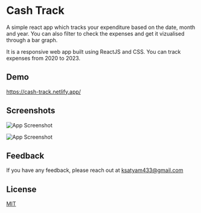 
# Cash Track

A simple react app which tracks your expenditure based on the date, month and year. You can also filter to check the expenses and get it vizualised through a bar graph.

It is a responsive web app built using ReactJS and CSS. You can track expenses from 2020 to 2023.

## Demo

https://cash-track.netlify.app/

## Screenshots

![App Screenshot](https://github.com/satyamksharma/Expense-Tracker/blob/main/Screenshot%20from%202023-03-21%2001-44-29.png?raw=true)

![App Screenshot](https://github.com/satyamksharma/Expense-Tracker/blob/main/Screenshot%20from%202023-03-21%2001-44-44.png?raw=true)


## Feedback

If you have any feedback, please reach out at ksatyam433@gmail.com


## License

[MIT](https://choosealicense.com/licenses/mit/)

